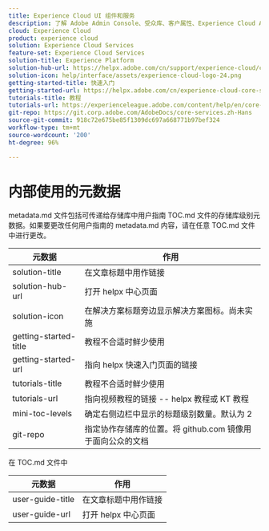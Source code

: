 ```yaml
---
title: Experience Cloud UI 组件和服务
description: 了解 Adobe Admin Console、受众库、客户属性、Experience Cloud Assets 等项中的 UI 组件、用户和产品管理。
cloud: Experience Cloud
product: experience cloud
solution: Experience Cloud Services
feature-set: Experience Cloud Services
solution-title: Experience Platform
solution-hub-url: https://helpx.adobe.com/cn/support/experience-cloud/core-services.html
solution-icon: help/interface/assets/experience-cloud-logo-24.png
getting-started-title: 快速入门
getting-started-url: https://helpx.adobe.com/cn/experience-cloud-core-services/get-started.html
tutorials-title: 教程
tutorials-url: https://experienceleague.adobe.com/content/help/en/core-services-learn/tutorials/overview.html
git-repo: https://git.corp.adobe.com/AdobeDocs/core-services.zh-Hans
source-git-commit: 918c72e675be85f1309dc697a668771b97bef324
workflow-type: tm+mt
source-wordcount: '200'
ht-degree: 96%

---
```



# 内部使用的元数据

metadata.md 文件包括可传递给存储库中用户指南 TOC.md 文件的存储库级别元数据。如果要更改任何用户指南的 metadata.md 内容，请在任意 TOC.md 文件中进行更改。

| 元数据 | 作用 |
|--- |--- |
| solution-title | 在文章标题中用作链接 |
| solution-hub-url | 打开 helpx 中心页面 |
| solution-icon | 在解决方案标题旁边显示解决方案图标。尚未实施 |
| getting-started-title | 教程不合适时鲜少使用 |
| getting-started-url | 指向 helpx 快速入门页面的链接 |
| tutorials-title | 教程不合适时鲜少使用 |
| tutorials-url | 指向视频教程的链接 -- helpx 教程或 KT 教程 |
| mini-toc-levels | 确定右侧边栏中显示的标题级别数量。默认为 2 |
| git-repo | 指定协作存储库的位置。将 github.com 镜像用于面向公众的文档 |

在 TOC.md 文件中

| 元数据 | 作用 |
|--- |--- |
| user-guide-title | 在文章标题中用作链接 |
| user-guide-url | 打开 helpx 中心页面 |
